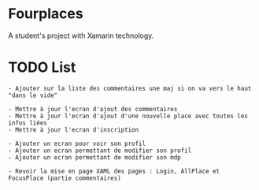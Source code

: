 ﻿# Fourplaces
A student's project with Xamarin technology.

# TODO List
    - Ajouter sur la liste des commentaires une maj si on va vers le haut "dans le vide"

    - Mettre à jour l'ecran d'ajout des commentaires
    - Mettre à jour l'ecran d'ajout d'une nouvelle place avec toutes les infos liées
    - Mettre à jour l'ecran d'inscription

    - Ajouter un ecran pour voir son profil
    - Ajouter un ecran permettant de modifier son profil
    - Ajouter un ecran permettant de modifier son mdp

    - Revoir la mise en page XAML des pages : Login, AllPlace et FocusPlace (partie commentaires)
